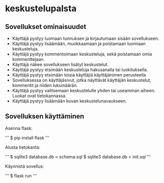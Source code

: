 # keskustelupalsta

## Sovellukset ominaisuudet

* Käyttäjä pystyy luomaan tunnuksen ja kirjautumaan sisään sovellukseen.
* Käyttäjä pystyy lisäämään, muokkaamaan ja poistamaan luomiaan keskusteluja.
* Käyttäjä pystyy kommentoimaan keskusteluja, sekä poistamaan omia kommenttejaan.
* Käyttäjä näkee sovellukseen lisätyt keskustelut.
* Käyttäjä pystyy etsimään keskusteluja hakusanalla tai luokituksella.
* Käyttäjä pystyy etsimään toisia käyttäjiä käyttäjänimen perusteella
* Sovelluksessa on käyttäjäsivut, jotka näyttävät käyttäjän keskustelut, kommentit ja niiden lukumäärän.
* Käyttäjä pystyy valitsemaan keskustelulle yhden tai useamman aiheen. Luokat ovat tietokannassa.
* Käyttäjä pystyy lisäämään kuvan keskustelunavaukseen.

## Sovelluksen käyttäminen

Asenna flask:

'''
$ pip install flask
'''

Alusta tietokanta:

'''
$ sqlite3 database.db < schema.sql
$ sqlite3 database.db < init.sql
'''

Käynnistä sovellus:

'''
$ flask run
'''
